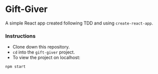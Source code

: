 # Gift-Giver

A simple React app created following TDD and using `create-react-app`.


### Instructions

* Clone down this repository. 
* `cd` into the `gift-giver` project.
* To view the project on localhost:

```npm start```